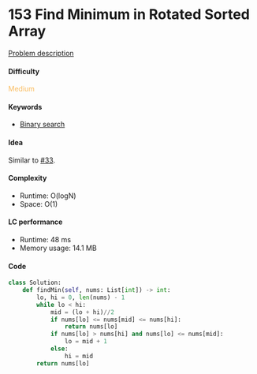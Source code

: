 153 Find Minimum in Rotated Sorted Array
=======================
[Problem description](https://leetcode.com/problems/find-minimum-in-rotated-sorted-array/)

#### Difficulty
<span style="color:#FABC60">Medium</span>

#### Keywords
- [Binary search](../categories/binary_search.md)

#### Idea
Similar to [#33](33.md). 

#### Complexity
- Runtime: O(logN)
- Space: O(1)
  
#### LC performance
- Runtime: 48 ms
- Memory usage: 14.1 MB

#### Code
```python
class Solution:
    def findMin(self, nums: List[int]) -> int:
        lo, hi = 0, len(nums) - 1
        while lo < hi:
            mid = (lo + hi)//2
            if nums[lo] <= nums[mid] <= nums[hi]:
                return nums[lo]
            if nums[lo] > nums[hi] and nums[lo] <= nums[mid]:
                lo = mid + 1
            else:
                hi = mid
        return nums[lo]
```